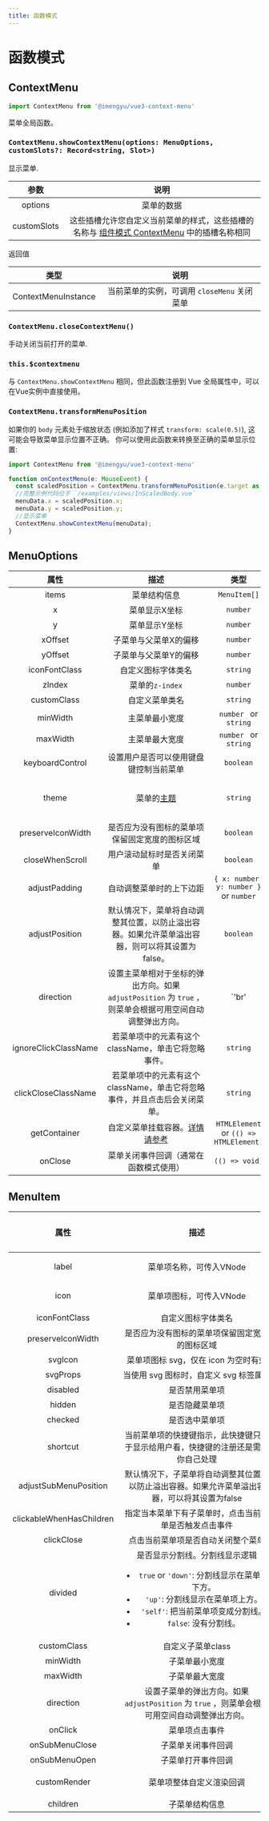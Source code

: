 ```yaml
---
title: 函数模式
---
```


# 函数模式

## ContextMenu

```ts
import ContextMenu from '@imengyu/vue3-context-menu'
```

菜单全局函数。

### `ContextMenu.showContextMenu(options: MenuOptions, customSlots?: Record<string, Slot>)`

  显示菜单.

  | 参数 | 说明 |
  | :----: | :----: |
  | options | 菜单的数据 |
  | customSlots | 这些插槽允许您自定义当前菜单的样式，这些插槽的名称与 [组件模式 ContextMenu](./ContextMenu.md) 中的插槽名称相同 |

  返回值

  | 类型 | 说明 |
  | :----: | :----: |
  | ContextMenuInstance | 当前菜单的实例，可调用 `closeMenu` 关闭菜单 |

### `ContextMenu.closeContextMenu()`

  手动关闭当前打开的菜单.

### `this.$contextmenu`

  与 `ContextMenu.showContextMenu` 相同，但此函数注册到 Vue 全局属性中，可以在Vue实例中直接使用。

### `ContextMenu.transformMenuPosition`

  如果你的 `body` 元素处于缩放状态 (例如添加了样式 `transform: scale(0.5)`), 这可能会导致菜单显示位置不正确。
  你可以使用此函数来转换至正确的菜单显示位置:

  ```ts
  import ContextMenu from '@imengyu/vue3-context-menu'

  function onContextMenu(e: MouseEvent) {
    const scaledPosition = ContextMenu.transformMenuPosition(e.target as HTMLElement, e.offsetX, e.offsetY);
    //完整示例代码位于 `/examples/views/InScaledBody.vue`
    menuData.x = scaledPosition.x;
    menuData.y = scaledPosition.y;
    //显示菜单
    ContextMenu.showContextMenu(menuData);
  }
  ```

## MenuOptions

| 属性 | 描述 | 类型 | 可选值 | 默认值 |
| :----: | :----: | :----: | :----: | :----: |
| items | <div style="width:200px">菜单结构信息</div> | `MenuItem[]` | — | — |
| x | 菜单显示X坐标 | `number` | — | `0` |
| y | 菜单显示Y坐标 | `number` | — | `0` |
| xOffset | 子菜单与父菜单X的偏移 | `number` | — | `0` |
| yOffset | 子菜单与父菜单Y的偏移 | `number` | — | `0` |
| iconFontClass | 自定义图标字体类名 | `string` | — | `iconfont` |
| zIndex | 菜单的`z-index` | `number` | — | `2` |
| customClass | 自定义菜单类名 | `string` | — | — |
| minWidth | 主菜单最小宽度 | `number ` or `string` | — | `100` |
| maxWidth | 主菜单最大宽度 | `number ` or `string` | — | `600` |
| keyboardControl | 设置用户是否可以使用键盘键控制当前菜单 | `boolean` | — | `true` |
| theme | 菜单的[主题](../guide/theme.md) | `string` | `'default' 'dark' 'flat' 'win10' 'mac'` | `default` |
| preserveIconWidth | 是否应为没有图标的菜单项保留固定宽度的图标区域 | `boolean` | - | `true` |
| closeWhenScroll | 用户滚动鼠标时是否关闭菜单 | `boolean` | - | `true` |
| adjustPadding | 自动调整菜单时的上下边距 | `{ x: number, y: number }` or `number` | — | `10` |
| adjustPosition | 默认情况下，菜单将自动调整其位置，以防止溢出容器。如果允许菜单溢出容器，则可以将其设置为false。 | `boolean` | — | `true` |
| direction | 设置主菜单相对于坐标的弹出方向。如果 `adjustPosition` 为 `true` ，则菜单会根据可用空间自动调整弹出方向。 | `'br'|'b'|'bl'|'tr'|'t'|'tl'|'l'|'r'` | — | `'br'` |
| ignoreClickClassName | 若菜单项中的元素有这个className，单击它将忽略事件。| `string` | — |
| clickCloseClassName | 若菜单项中的元素有这个className，单击它将忽略事件，并且点击后会关闭菜单。| `string` | — |
| getContainer | 自定义菜单挂载容器。[详情请参考](../guide/custom-container.md) | `HTMLElement` or `(() => HTMLElement)` | — | — |
| onClose | 菜单关闭事件回调（通常在函数模式使用） | `(() => void)` | — | — |

## MenuItem

| 属性 | 描述 | 类型 | 可选值 | 默认值 |
| :----: | :----: | :----: | :----: | :----: |
| label | <div style="width:300px">菜单项名称，可传入VNode</div> | `string` or `VNode` or `((label: string) => VNode)` | — | — |
| icon | 菜单项图标，可传入VNode | `string` or `VNode` or `((icon: string) => VNode)` | — | — |
| iconFontClass | 自定义图标字体类名 | `string` | — | `iconfont` |
| preserveIconWidth | 是否应为没有图标的菜单项保留固定宽度的图标区域 | `boolean` | - | `true` |
| svgIcon | 菜单项图标 svg，仅在 icon 为空时有效 | `string` | — | — |
| svgProps | 当使用 svg 图标时，自定义 svg 标签属性 | `SVGAttributes` | — | — |
| disabled | 是否禁用菜单项 | `boolean` | — | `false` |
| hidden | 是否隐藏菜单项 | `boolean` | — | `false` |
| checked | 是否选中菜单项 | `boolean` | — | `false` |
| shortcut | 当前菜单项的快捷键指示，此快捷键只用于显示给用户看，快捷键的注册还是需要你自己处理 | `string` | — | `''` |
| adjustSubMenuPosition | 默认情况下，子菜单将自动调整其位置，以防止溢出容器。如果允许菜单溢出容器，可以将其设置为false | `boolean` | — | 继承自 `MenuOptions.adjustPosition` |
| clickableWhenHasChildren | 指定当本菜单下有子菜单时，点击当前菜单是否触发点击事件 | `boolean` | — | `false` |
| clickClose | 点击当前菜单项是否自动关闭整个菜单 | `boolean` | — | `true` |
| divided | 是否显示分割线。分割线显示逻辑<ul><li>`true` or `'down'`: 分割线显示在菜单项下方。</li><li> `'up'`: 分割线显示在菜单项上方。</li><li> `'self'`: 把当前菜单项变成分割线。</li><li> `false`: 没有分割线。 </li></ul> | `boolean` or `'up'` or `'down'` or `'self'` | — | `false` |
| customClass | 自定义子菜单class | `string` | — | — |
| minWidth | 子菜单最小宽度 | `number` or `string` | — | `100` |
| maxWidth | 子菜单最大宽度 | `number` or `string` | — | `600` |
| direction | 设置子菜单的弹出方向。如果 `adjustPosition` 为 `true` ，则菜单会根据可用空间自动调整弹出方向。 | `'br' or 'b' or 'bl' or 'tr' or 't' or 'tl' or 'l' or 'r'` | — | 继承自 `MenuOptions.direction` |
| onClick | 菜单项点击事件 | `Function()` | — | — |
| onSubMenuClose | 子菜单关闭事件回调 | `(() => void)` | — | — |
| onSubMenuOpen | 子菜单打开事件回调 | `(() => void)` | — | — |
| customRender | 菜单项整体自定义渲染回调 | `VNode` or `((item: MenuItemRenderData) => VNode)` | — | — |
| children | 子菜单结构信息 | `MenuItem[]` | — | — |
